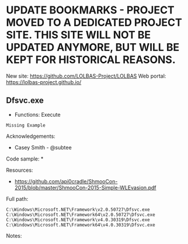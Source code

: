 # UPDATE BOOKMARKS - PROJECT MOVED TO A DEDICATED PROJECT SITE. THIS SITE WILL NOT BE UPDATED ANYMORE, BUT WILL BE KEPT FOR HISTORICAL REASONS.
New site: https://github.com/LOLBAS-Project/LOLBAS
Web portal: https://lolbas-project.github.io/ 
## Dfsvc.exe

* Functions: Execute

```
Missing Example
```

Acknowledgements:
* Casey Smith - @subtee

Code sample:
* 

Resources:
* https://github.com/api0cradle/ShmooCon-2015/blob/master/ShmooCon-2015-Simple-WLEvasion.pdf

Full path:
```
C:\Windows\Microsoft.NET\Framework\v2.0.50727\Dfsvc.exe     
C:\Windows\Microsoft.NET\Framework64\v2.0.50727\Dfsvc.exe    
C:\Windows\Microsoft.NET\Framework\v4.0.30319\Dfsvc.exe    
C:\Windows\Microsoft.NET\Framework64\v4.0.30319\Dfsvc.exe    
```

Notes:



 
